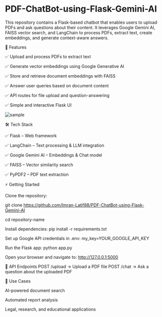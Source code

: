 # PDF-ChatBot-using-Flask-Gemini-AI
This repository contains a Flask-based chatbot that enables users to upload PDFs and ask questions about their content. It leverages Google Gemini AI, FAISS vector search, and LangChain to process PDFs, extract text, create embeddings, and generate context-aware answers.

🚀 Features

✅ Upload and process PDFs to extract text

✅ Generate vector embeddings using Google Generative AI

✅ Store and retrieve document embeddings with FAISS

✅ Answer user queries based on document content

✅ API routes for file upload and question-answering

✅ Simple and interactive Flask UI

![sample](https://github.com/user-attachments/assets/cd81dc9b-c905-4d6f-adb5-f5b5b867ea6e)

🛠️ Tech Stack

✅ Flask – Web framework

✅ LangChain – Text processing & LLM integration

✅ Google Gemini AI – Embeddings & Chat model

✅ FAISS – Vector similarity search

✅ PyPDF2 – PDF text extraction

⚡ Getting Started

Clone the repository:

git clone https://github.com/Imran-Latif88/PDF-ChatBot-using-Flask-Gemini-AI

cd repository-name

Install dependencies:
pip install -r requirements.txt

Set up Google API credentials in .env:
my_key=YOUR_GOOGLE_API_KEY

Run the Flask app:
python app.py

Open your browser and navigate to:
http://127.0.0.1:5000

📌 API Endpoints
POST /upload → Upload a PDF file
POST /chat → Ask a question about the uploaded PDF

🎯 Use Cases

AI-powered document search

Automated report analysis

Legal, research, and educational applications



